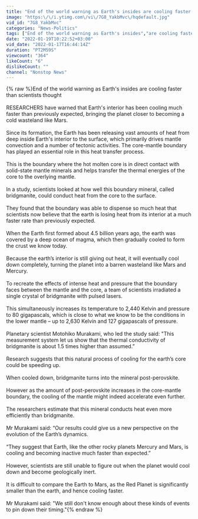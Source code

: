 ```yaml
---
title: "End of the world warning as Earth's insides are cooling faster than scientists thought"
image: "https:\/\/i.ytimg.com\/vi\/7G8_YakbMvc\/hqdefault.jpg"
vid_id: "7G8_YakbMvc"
categories: "News-Politics"
tags: ["End of the world warning as Earth's insides","are cooling faster than scientists thought","Planetary scientist Motohiko Murakami who led the study said"]
date: "2022-01-19T10:22:52+03:00"
vid_date: "2022-01-17T16:44:14Z"
duration: "PT2M59S"
viewcount: "364"
likeCount: "6"
dislikeCount: ""
channel: "Nonstop News"
---
```

{% raw %}End of the world warning as Earth's insides are cooling faster than scientists thought<br /><br />RESEARCHERS have warned that Earth's interior has been cooling much faster than previously expected, bringing the planet closer to becoming a cold wasteland like Mars.<br /><br />Since its formation, the Earth has been releasing vast amounts of heat from deep inside Earth's interior to the surface, which primarily drives mantle convection and a number of tectonic activities. The core-mantle boundary has played an essential role in this heat transfer process.<br /><br />This is the boundary where the hot molten core is in direct contact with solid-state mantle minerals and helps transfer the thermal energies of the core to the overlying mantle.<br /><br />In a study, scientists looked at how well this boundary mineral, called bridgmanite, could conduct heat from the core to the surface.<br /><br />They found that the boundary was able to dispense so much heat that scientists now believe that the earth is losing heat from its interior at a much faster rate than previously expected.<br /><br />When the Earth first formed about 4.5 billion years ago, the earth was covered by a deep ocean of magma, which then gradually cooled to form the crust we know today.<br /><br />Because the earth’s interior is still giving out heat, it will eventually cool down completely, turning the planet into a barren wasteland like Mars and Mercury.<br /><br />To recreate the effects of intense heat and pressure that the boundary faces between the mantle and the core, a team of scientists irradiated a single crystal of bridgmanite with pulsed lasers.<br /><br />This simultaneously increases its temperature to 2,440 Kelvin and pressure to 80 gigapascals, which is close to what we know to be the conditions in the lower mantle – up to 2,630 Kelvin and 127 gigapascals of pressure.<br /><br />Planetary scientist Motohiko Murakami, who led the study said: &quot;This measurement system let us show that the thermal conductivity of bridgmanite is about 1.5 times higher than assumed.”<br /><br />Research suggests that this natural process of cooling for the earth’s core could be speeding up.<br /><br />When cooled down, bridgmanite turns into the mineral post-​perovskite.<br /><br />However as the amount of post-​perovskite increases in the core-mantle boundary, the cooling of the mantle might indeed accelerate even further.<br /><br />The researchers estimate that this mineral conducts heat even more efficiently than bridgmanite.<br /><br />Mr Murakami said: “Our results could give us a new perspective on the evolution of the Earth’s dynamics.<br /><br />“They suggest that Earth, like the other rocky planets Mercury and Mars, is cooling and becoming inactive much faster than expected.”<br /><br />However, scientists are still unable to figure out when the planet would cool down and become geologically inert.<br /><br />It is difficult to compare the Earth to Mars, as the Red Planet is significantly smaller than the earth, and hence cooling faster.<br /><br />Mr Murakami said: &quot;We still don't know enough about these kinds of events to pin down their timing.&quot;{% endraw %}
